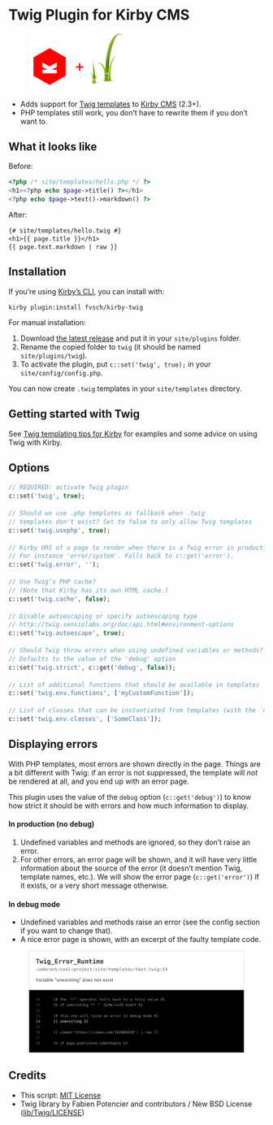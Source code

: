 Twig Plugin for Kirby CMS
=========================

<figure>
  <img src="doc/kirby-plus-twig.png" width="200" alt="">
</figure>

-   Adds support for [Twig templates](http://twig.sensiolabs.org/) to [Kirby CMS](https://getkirby.com/) (2.3+).
-   PHP templates still work, you don’t have to rewrite them if you don’t want to.


What it looks like
------------------

Before:

```php
<?php /* site/templates/hello.php */ ?>
<h1><?php echo $page->title() ?></h1>
<?php echo $page->text()->markdown() ?>
```

After:

```twig
{# site/templates/hello.twig #}
<h1>{{ page.title }}</h1>
{{ page.text.markdown | raw }}
```


Installation
------------

If you’re using [Kirby’s CLI](https://github.com/getkirby/cli), you can install with:

```
kirby plugin:install fvsch/kirby-twig
```

For manual installation:

1. Download [the latest release](https://github.com/fvsch/kirby-twig/releases) and put it in your `site/plugins` folder.
2. Rename the copied folder to `twig` (it should be named `site/plugins/twig`).
3. To activate the plugin, put `c::set('twig', true);` in your `site/config/config.php`.

You can now create `.twig` templates in your `site/templates` directory.


Getting started with Twig
-------------------------

See [Twig templating tips for Kirby](doc/templating.md) for examples and some advice on using Twig with Kirby.


Options
-------

```php
// REQUIRED: activate Twig plugin
c::set('twig', true);

// Should we use .php templates as fallback when .twig
// templates don't exist? Set to false to only allow Twig templates
c::set('twig.usephp', true);

// Kirby URI of a page to render when there is a Twig error in production
// For instance 'error/system'. Falls back to c::get('error').
c::set('twig.error', '');

// Use Twig’s PHP cache?
// (Note that Kirby has its own HTML cache.)
c::set('twig.cache', false);

// Disable autoescaping or specify autoescaping type
// http://twig.sensiolabs.org/doc/api.html#environment-options
c::set('twig.autoescape', true);

// Should Twig throw errors when using undefined variables or methods?
// Defaults to the value of the 'debug' option
c::set('twig.strict', c::get('debug', false));

// List of additional functions that should be available in templates
c::set('twig.env.functions', ['myCustomFunction']);

// List of classes that can be instantiated from templates (with the `new()` function)
c::set('twig.env.classes', ['SomeClass']);
```

Displaying errors
-----------------

With PHP templates, most errors are shown directly in the page. Things are a bit different with Twig: if an error is not suppressed, the template will *not* be rendered at all, and you end up with an error page.

This plugin uses the value of the `debug` option (`c::get('debug')`) to know how strict it should be with errors and how much information to display.

#### In production (no debug)

1.  Undefined variables and methods are ignored, so they don’t raise an error.
2.  For other errors, an error page will be shown, and it will have very little information about the source of the error (it doesn’t mention Twig, template names, etc.). We will show the error page (`c::get('error')`) if it exists, or a very short message otherwise.

#### In debug mode

-   Undefined variables and methods raise an error (see the config section if you want to change that).
-   A nice error page is shown, with an excerpt of the faulty template code.

<figure>
    <img src="doc/errorpage.png" width="770" alt="">
</figure>


Credits
-------

-   This script: [MIT License](LICENSE)
-   Twig library by Fabien Potencier and contributors / New BSD License ([lib/Twig/LICENSE](lib/Twig/LICENSE))
